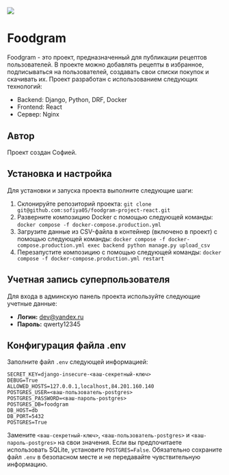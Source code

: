 # <img src = "https://github.com/sofiya05/foodgram-project-react/actions/workflows/main.yml/badge.svg">

# Foodgram

Foodgram - это проект, предназначенный для публикации рецептов пользователей. В проекте можно добавлять рецепты в избранное, подписываться на пользователей, создавать свои списки покупок и скачивать их. Проект разработан с использованием следующих технологий:

* Backend: Django, Python, DRF, Docker
* Frontend: React
* Сервер: Nginx

## Автор

Проект создан Софией.

## Установка и настройка

Для установки и запуска проекта выполните следующие шаги:

1. Склонируйте репозиторий проекта: `git clone git@github.com:sofiya05/foodgram-project-react.git`
2. Разверните композицию Docker с помощью следующей команды: `docker compose -f docker-compose.production.yml`
3. Загрузите данные из CSV-файла в контейнер (включено в проект) с помощью следующей команды: `docker compose -f docker-compose.production.yml exec backend python manage.py upload_csv`
4. Перезапустите композицию с помощью следующей команды: `docker compose -f docker-compose.production.yml restart`

## Учетная запись суперпользователя

Для входа в админскую панель проекта используйте следующие учетные данные:

* **Логин:** [dev@yandex.ru]()
* **Пароль:** qwerty12345

## Конфигурация файла .env

Заполните файл `.env` следующей информацией:

```plaintext
SECRET_KEY=django-insecure-<ваш-секретный-ключ>
DEBUG=True
ALLOWED_HOSTS=127.0.0.1,localhost,84.201.160.140
POSTGRES_USER=<ваш-пользователь-postgres>
POSTGRES_PASSWORD=<ваш-пароль-postgres>
POSTGRES_DB=foodgram
DB_HOST=db
DB_PORT=5432
POSTGRES=True
```

Замените `<ваш-секретный-ключ>`, `<ваш-пользователь-postgres>` и `<ваш-пароль-postgres>` на свои значения. Если вы предпочитаете использовать SQLite, установите `POSTGRES=False`. Обязательно сохраните файл `.env` в безопасном месте и не передавайте чувствительную информацию.
